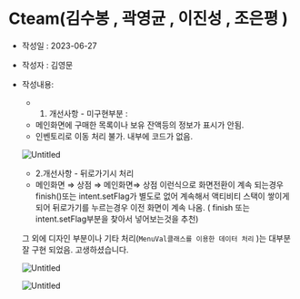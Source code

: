 # Cteam(김수봉 , 곽영균 , 이진성 , 조은평 )

- 작성일 : 2023-06-27
- 작성자 : 김영문
- 작성내용:
    - 1. 개선사항 - 미구현부분 :
    - 메인화면에 구매한 목록이나 보유 잔액등의 정보가 표시가 안됨.
    - 인벤토리로 이동 처리 불가. 내부에 코드가 없음.
    
    ![Untitled](Cteam(%E1%84%80%E1%85%B5%E1%86%B7%E1%84%89%E1%85%AE%E1%84%87%E1%85%A9%E1%86%BC%20,%20%E1%84%80%E1%85%AA%E1%86%A8%E1%84%8B%E1%85%A7%E1%86%BC%E1%84%80%E1%85%B2%E1%86%AB%20,%20%E1%84%8B%E1%85%B5%E1%84%8C%E1%85%B5%E1%86%AB%E1%84%89%E1%85%A5%E1%86%BC%20,%20%E1%84%8C%E1%85%A9%E1%84%8B%E1%85%B3%E1%86%AB%E1%84%91%E1%85%A7%E1%86%BC%20)%20404cef80deb942f8bd2577fb0a1794f3/Untitled.png)
    
    - 2.개선사항 - 뒤로가기시 처리 
    - 메인화면 ⇒ 상점 ⇒ 메인화면⇒ 상점
    이런식으로 화면전환이 계속 되는경우 finish()또는 intent.setFlag가 별도로 없어
    계속해서 액티비티 스택이 쌓이게 되어 뒤로가기를 누르는경우 이전 화면이 계속 나옴.
    ( finish 또는 intent.setFlag부분을 찾아서 넣어보는것을 추천)
    
    그 외에 디자인 부분이나 기타 처리(`MenuVal클래스를 이용한 데이터 처리` )는 대부분 잘 구현 되었음.
    고생하셨습니다.
    
    ![Untitled](Cteam(%E1%84%80%E1%85%B5%E1%86%B7%E1%84%89%E1%85%AE%E1%84%87%E1%85%A9%E1%86%BC%20,%20%E1%84%80%E1%85%AA%E1%86%A8%E1%84%8B%E1%85%A7%E1%86%BC%E1%84%80%E1%85%B2%E1%86%AB%20,%20%E1%84%8B%E1%85%B5%E1%84%8C%E1%85%B5%E1%86%AB%E1%84%89%E1%85%A5%E1%86%BC%20,%20%E1%84%8C%E1%85%A9%E1%84%8B%E1%85%B3%E1%86%AB%E1%84%91%E1%85%A7%E1%86%BC%20)%20404cef80deb942f8bd2577fb0a1794f3/Untitled%201.png)
    
    ![Untitled](Cteam(%E1%84%80%E1%85%B5%E1%86%B7%E1%84%89%E1%85%AE%E1%84%87%E1%85%A9%E1%86%BC%20,%20%E1%84%80%E1%85%AA%E1%86%A8%E1%84%8B%E1%85%A7%E1%86%BC%E1%84%80%E1%85%B2%E1%86%AB%20,%20%E1%84%8B%E1%85%B5%E1%84%8C%E1%85%B5%E1%86%AB%E1%84%89%E1%85%A5%E1%86%BC%20,%20%E1%84%8C%E1%85%A9%E1%84%8B%E1%85%B3%E1%86%AB%E1%84%91%E1%85%A7%E1%86%BC%20)%20404cef80deb942f8bd2577fb0a1794f3/Untitled%202.png)